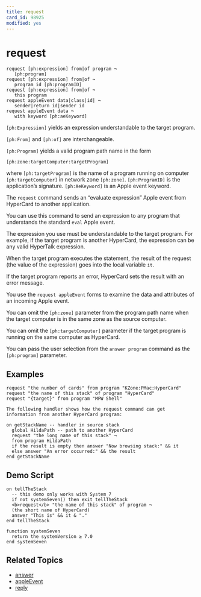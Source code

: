 ```yaml
---
title: request
card_id: 98925
modified: yes
---
```


# request

```
request [ph:expression] from|of program ¬
   [ph:program]
request [ph:expression] from|of ¬
   program id [ph:programID]
request [ph:expression] from|of ¬
   this program
request appleEvent data|class|id| ¬
   sender|return id|sender id
request appleEvent data ¬
   with keyword [ph:aeKeyword]
```

`[ph:Expression]` yields an expression understandable to the target program.

`[ph:From]` and `[ph:of]` are interchangeable.

`[ph:Program]` yields a valid program path name in the form

`[ph:zone:targetComputer:targetProgram]`

where `[ph:targetProgram]` is the name of a program running on computer `[ph:targetComputer]` in network zone `[ph:zone]`. `[ph:ProgramID]` is the application’s signature. `[ph:AeKeyword]` is an Apple event keyword.

The `request` command sends an “evaluate expression” Apple event from HyperCard to another application.

You can use this command to send an expression to any program that understands the standard `eval` Apple event.

The expression you use must be understandable to the target program. For example, if the target program is another HyperCard, the expression can be any valid HyperTalk expression.

When the target program executes the statement, the result of the request (the value of the expression) goes into the local variable `it`.

If the target program reports an error, HyperCard sets the result with an error message.

You use the `request appleEvent` forms to examine the data and attributes of an incoming Apple event.

You can omit the `[ph:zone]` parameter from the program path name when the target computer is in the same zone as the source computer.

You can omit the `[ph:targetComputer]` parameter if the target program is running on the same computer as HyperCard.

You can pass the user selection from the `answer program` command as the `[ph:program]` parameter.

## Examples

```
request "the number of cards" from program "KZone:PMac:HyperCard"
request "the name of this stack" of program "HyperCard"
request "{target}" from program "MPW Shell"

The following handler shows how the request command can get information from another HyperCard program:

on getStackName -- handler in source stack
  global HildaPath -- path to another HyperCard
  request "the long name of this stack" ¬
  from program HildaPath
  if the result is empty then answer "Now browsing stack:" && it
  else answer "An error occurred:" && the result
end getStackName
```

## Demo Script

```
on tellTheStack
  -- this demo only works with System 7
  if not systemSeven() then exit tellTheStack
  <b>request</b> "the name of this stack" of program ¬
  (the short name of HyperCard)
  answer "This is" && it & "."
end tellTheStack

function systemSeven
  return the systemVersion ≥ 7.0
end systemSeven
```

## Related Topics

* [answer](/HyperTalkReference/commands/answer)
* [appleEvent](/HyperTalkReference/systemmessages/appleEvent)
* [reply](/HyperTalkReference/commands/reply)
